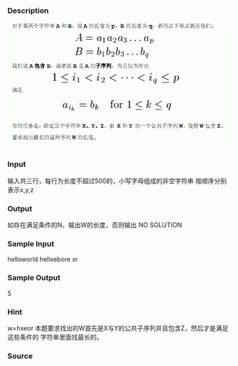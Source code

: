 
### Description
![](/JudgeOnline/upload/201310/111.jpg)
### Input
输入共三行，每行为长度不超过500的，小写字母组成的非空字符串
按顺序分别表示x,y,z
### Output
如存在满足条件的N，输出W的长度，否则输出 NO SOLUTION
### Sample Input

helloworld
hellxebore
xr


### Sample Output

5


### Hint

w=hxeor
本题要求找出的W首先是X与Y的公共子序列并且包含Z，然后才是满足这些条件的
字符串里面找最长的。

### Source
